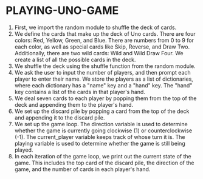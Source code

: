 # PLAYING-UNO-GAME

1) First, we import the random module to shuffle the deck of cards.
2) We define the cards that make up the deck of Uno cards. There are four colors: Red, Yellow, Green, and Blue. There are numbers from 0 to 9 for each color, as well as special cards like Skip, Reverse, and Draw Two. Additionally, there are two wild cards: Wild and Wild Draw Four. We create a list of all the possible cards in the deck.
3) We shuffle the deck using the shuffle function from the random module.
4) We ask the user to input the number of players, and then prompt each player to enter their name. We store the players as a list of dictionaries, where each dictionary has a "name" key and a "hand" key. The "hand" key contains a list of the cards in that player's hand.
5) We deal seven cards to each player by popping them from the top of the deck and appending them to the player's hand.
6) We set up the discard pile by popping a card from the top of the deck and appending it to the discard pile.
7) We set up the game loop. The direction variable is used to determine whether the game is currently going clockwise (1) or counterclockwise (-1). The current_player variable keeps track of whose turn it is. The playing variable is used to determine whether the game is still being played.
8) In each iteration of the game loop, we print out the current state of the game. This includes the top card of the discard pile, the direction of the game, and the number of cards in each player's hand.
